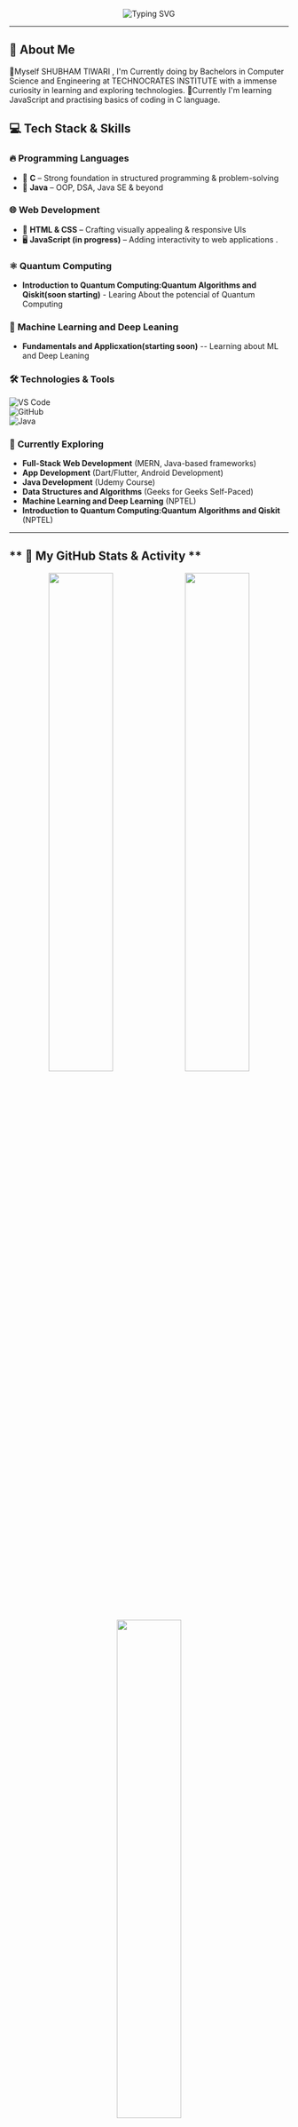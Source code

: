 <!-- 🚀 Welcome Banner -->
<p align="center">
  <img src="https://readme-typing-svg.herokuapp.com?font=Fira+Code&pause=1000&color=D5TR5&width=435&lines=Hey+there!+I’m+SHUBHAM+TIWARI+👋;CSE+Student+@+Technocrats+Institute+of+Technology;A+Passionate+Tech+Explorer+🚀;Quantum+Computing+Enthusiast+⚛️;AIML+and+Deep+Learning+Enthusiast+🤖;Full-Stack+Web+Dev+Enthusiast+🌐;Aspiring+App+Developer+📱" alt="Typing SVG" />
</p>

---

## 🚀 **About Me** 
  🔹Myself SHUBHAM TIWARI  , I'm Currently doing by Bachelors in Computer Science and Engineering at TECHNOCRATES INSTITUTE with a
     immense curiosity in learning and exploring technologies.
  🔹Currently I'm learning JavaScript and practising basics of coding in C language.
## 💻 **Tech Stack & Skills**  

### 🔥 **Programming Languages**  
- 🚀 **C** – Strong foundation in structured programming & problem-solving  
- 🚀 **Java** – OOP, DSA, Java SE & beyond  

### 🌐 **Web Development**  
- 🎨 **HTML & CSS** – Crafting visually appealing & responsive UIs  
- 🖥 **JavaScript (in progress)** – Adding interactivity to web applications .

### ⚛️ **Quantum Computing**
- **Introduction to Quantum Computing:Quantum Algorithms and Qiskit(soon starting)** - Learing About the potencial of Quantum Computing


### 🤖 **Machine Learning and Deep Leaning**
- **Fundamentals and Applicxation(starting soon)** -- Learning about ML and Deep Leaning

### 🛠 **Technologies & Tools**  
![VS Code](https://img.shields.io/badge/VS%20Code-007ACC?style=for-the-badge&logo=visual-studio-code&logoColor=white)  
![GitHub](https://img.shields.io/badge/GitHub-181717?style=for-the-badge&logo=github&logoColor=white)  
![Java](https://img.shields.io/badge/Java-ED8B00?style=for-the-badge&logo=java&logoColor=white)  

### 🚀 **Currently Exploring**  
- **Full-Stack Web Development** (MERN, Java-based frameworks)  
- **App Development** (Dart/Flutter, Android Development)
- **Java Development** (Udemy Course)
- **Data Structures and Algorithms** (Geeks for Geeks Self-Paced)
- **Machine Learning and Deep Learning** (NPTEL)
- **Introduction to Quantum Computing:Quantum Algorithms and Qiskit** (NPTEL)

---

## ** 📌 My GitHub Stats & Activity **

<p align="center">
  <img src="https://github-readme-stats.vercel.app/api?username=shubhamdtiwari&show_icons=true&theme=tokyonight&hide_border=true" width="48%" />
  <img src="https://streak-stats.demolab.com?user=shubhamdtiwari&theme=tokyonight&hide_border=true" width="48%" />
</p>

<!-- Most Used Languages -->
<p align="center">
  <img src="https://github-readme-stats.vercel.app/api/top-langs/?username=shubhamdtiwari&layout=compact&theme=tokyonight&hide_border=true" width="48%" />
</p>

---

## **🚀 Featured Projects & Repositories**  
📂 **[Java Learning Repository](https://github.com/shubhamdtiwari)** – A collection of Java concepts & problem-solving techniques  
🌐 **[Web Dev Journey](https://github.com/shubhamdtiwari)** – Hands-on projects with HTML, CSS, and JS  
🏗 **[Java Projects](https://github.com/shubhamdtiwari)** – Real-world applications built in Java  

💡 Explore more on my **[GitHub Repositories](https://github.com/shubhamdtiwari)**  

---

## 🎯 **My Goals & Aspirations**  
✔ **Become a Java & DSA expert** for coding interviews & real-world problem-solving <br>
✔ **Exploring the quantum computing and learn its potensial**
✔ **Participate in hackathons & open-source contributions** to gain hands-on experience  
✔ **Land a high-paying tech job** in a domain that aligns with my skills and interests  
✔ **Connect with passionate developers** and contribute to the global tech community

---

## **🌍 Let's Connect & Collaborate!**  
I’m always open to discussions, collaborations, and networking. If you share a passion for **coding, web development, or tech innovations**, feel free to reach out! 🚀  

<p align="center">
  <a href="https://github.com/shubhamdtiwari"><img src="https://img.shields.io/badge/GitHub-181717?style=for-the-badge&logo=github&logoColor=white"></a>
  <a href="https://linkedin.com/in/shubhamdtiwari"><img src="https://img.shields.io/badge/LinkedIn-0A66C2?style=for-the-badge&logo=linkedin&logoColor=white"></a>
</p>

🚀 **"Code, innovate, and never stop learning!  Peace out✌️✌️"** 🚀  
